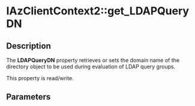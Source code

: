 # IAzClientContext2::get_LDAPQueryDN

## Description

The **LDAPQueryDN** property retrieves or sets the domain name of the directory object to be used during evaluation of LDAP query groups.

This property is read/write.

## Parameters